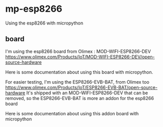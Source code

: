 # mp-esp8266
Using the esp8266 with micropython

## board
I'm using the esp8266 board from Olimex : MOD-WIFI-ESP8266-DEV https://www.olimex.com/Products/IoT/MOD-WIFI-ESP8266-DEV/open-source-hardware

Here is some documentation about using this board with micropython.

For easier testing, I'm using the ESP8266-EVB-BAT, from Olimex too
https://www.olimex.com/Products/IoT/ESP8266-EVB-BAT/open-source-hardware
It's shipped with an MOD-WIFI-ESP8266-DEV that can be removed, so the ESP8266-EVB-BAT is more an addon for the esp8266 board

Here is some documentation about using this addon board with micropython

